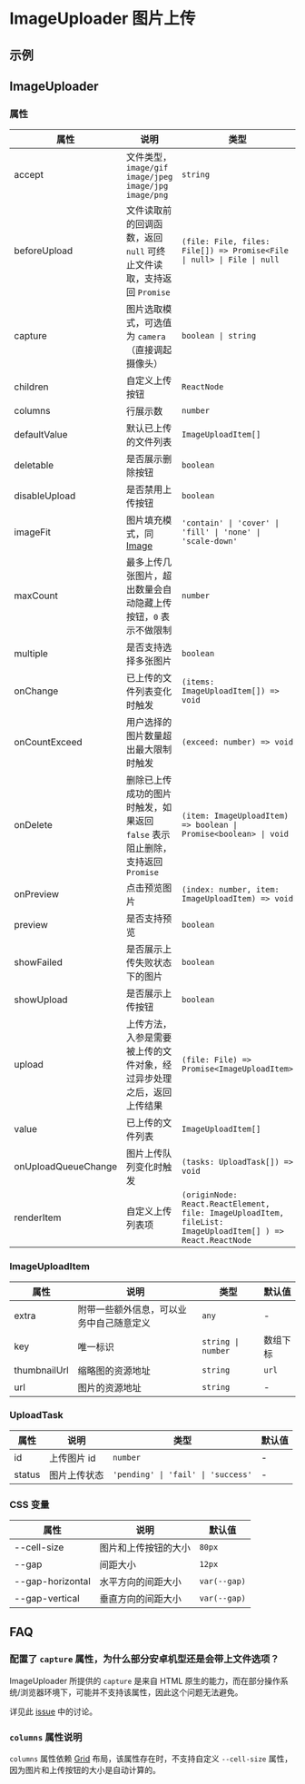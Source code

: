 # ImageUploader 图片上传 <Experimental></Experimental>

## 示例

<code src="./demos/demo1.tsx"></code>

<code src="./demos/demo2.tsx"></code>

## ImageUploader

### 属性

| 属性                | 说明                                                                          | 类型                                                                                                       | 默认值    |
| ------------------- | ----------------------------------------------------------------------------- | ---------------------------------------------------------------------------------------------------------- | --------- |
| accept              | 文件类型，`image/gif` `image/jpeg` `image/jpg` `image/png`                    | `string`                                                                                                   | `image/*` |
| beforeUpload        | 文件读取前的回调函数，返回 `null` 可终止文件读取，支持返回 `Promise`          | `(file: File, files: File[]) => Promise<File \| null> \| File \| null`                                     | -         |
| capture             | 图片选取模式，可选值为 `camera`（直接调起摄像头）                             | `boolean \| string`                                                                                        | -         |
| children            | 自定义上传按钮                                                                | `ReactNode`                                                                                                | -         |
| columns             | 行展示数                                                                      | `number`                                                                                                   | -         |
| defaultValue        | 默认已上传的文件列表                                                          | `ImageUploadItem[]`                                                                                        | -         |
| deletable           | 是否展示删除按钮                                                              | `boolean`                                                                                                  | `true`    |
| disableUpload       | 是否禁用上传按钮                                                              | `boolean`                                                                                                  | `false`   |
| imageFit            | 图片填充模式，同 [Image](/zh/components/image#属性)                           | `'contain' \| 'cover' \| 'fill' \| 'none' \| 'scale-down'`                                                 | `cover`   |
| maxCount            | 最多上传几张图片，超出数量会自动隐藏上传按钮，`0` 表示不做限制                | `number`                                                                                                   | `0`       |
| multiple            | 是否支持选择多张图片                                                          | `boolean`                                                                                                  | `false`   |
| onChange            | 已上传的文件列表变化时触发                                                    | `(items: ImageUploadItem[]) => void`                                                                       | -         |
| onCountExceed       | 用户选择的图片数量超出最大限制时触发                                          | `(exceed: number) => void`                                                                                 | -         |
| onDelete            | 删除已上传成功的图片时触发，如果返回 `false` 表示阻止删除，支持返回 `Promise` | `(item: ImageUploadItem) => boolean \| Promise<boolean> \| void`                                           | -         |
| onPreview           | 点击预览图片                                                                  | `(index: number, item: ImageUploadItem) => void`                                                           | -         |
| preview             | 是否支持预览                                                                  | `boolean`                                                                                                  | `true`    |
| showFailed          | 是否展示上传失败状态下的图片                                                  | `boolean`                                                                                                  | `true`    |
| showUpload          | 是否展示上传按钮                                                              | `boolean`                                                                                                  | `true`    |
| upload              | 上传方法，入参是需要被上传的文件对象，经过异步处理之后，返回上传结果          | `(file: File) => Promise<ImageUploadItem>`                                                                 | -         |
| value               | 已上传的文件列表                                                              | `ImageUploadItem[]`                                                                                        | -         |
| onUploadQueueChange | 图片上传队列变化时触发                                                        | `(tasks: UploadTask[]) => void`                                                                            | -         |
| renderItem          | 自定义上传列表项                                                              | `(originNode: React.ReactElement, file: ImageUploadItem, fileList: ImageUploadItem[] ) => React.ReactNode` | -         |

### ImageUploadItem

| 属性         | 说明                                     | 类型               | 默认值   |
| ------------ | ---------------------------------------- | ------------------ | -------- |
| extra        | 附带一些额外信息，可以业务中自己随意定义 | `any`              | -        |
| key          | 唯一标识                                 | `string \| number` | 数组下标 |
| thumbnailUrl | 缩略图的资源地址                         | `string`           | `url`    |
| url          | 图片的资源地址                           | `string`           | -        |

### UploadTask

| 属性   | 说明         | 类型                               | 默认值 |
| ------ | ------------ | ---------------------------------- | ------ |
| id     | 上传图片 id  | `number`                           | -      |
| status | 图片上传状态 | `'pending' \| 'fail' \| 'success'` | -      |

### CSS 变量

| 属性             | 说明                 | 默认值       |
| ---------------- | -------------------- | ------------ |
| --cell-size      | 图片和上传按钮的大小 | `80px`       |
| --gap            | 间距大小             | `12px`       |
| --gap-horizontal | 水平方向的间距大小   | `var(--gap)` |
| --gap-vertical   | 垂直方向的间距大小   | `var(--gap)` |

## FAQ

### 配置了 `capture` 属性，为什么部分安卓机型还是会带上文件选项？

ImageUploader 所提供的 `capture` 是来自 HTML 原生的能力，而在部分操作系统/浏览器环境下，可能并不支持该属性，因此这个问题无法避免。

详见此 [issue](https://github.com/ant-design/ant-design-mobile/issues/5254) 中的讨论。

### `columns` 属性说明

`columns` 属性依赖 [Grid](./grid) 布局，该属性存在时，不支持自定义 `--cell-size` 属性，因为图片和上传按钮的大小是自动计算的。
